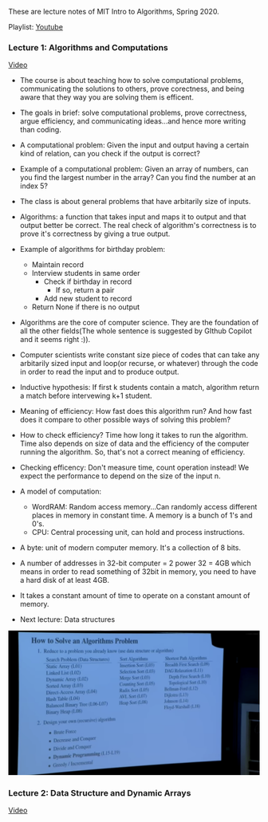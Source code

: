These are lecture notes of MIT Intro to Algorithms, Spring 2020.

Playlist: [Youtube](https://www.youtube.com/playlist?list=PLUl4u3cNGP63EdVPNLG3ToM6LaEUuStEY)

### Lecture 1: Algorithms and Computations

[Video](https://www.youtube.com/watch?v=ZA-tUyM_y7s&list=PLUl4u3cNGP63EdVPNLG3ToM6LaEUuStEY)

* The course is about teaching how to solve computational problems, communicating the solutions to others, prove corectness, and being aware that they way you are solving them is efficent.
* The goals in brief: solve computational problems, prove correctness, argue efficiency, and communicating ideas...and hence more writing than coding.
* A computational problem: Given the input and output having a certain kind of relation, can you check if the output is correct? 
* Example of a computational problem: Given an array of numbers, can you find the largest number in the array? Can you find the number at an index 5?
* The class is about general problems that have arbitarily size of inputs. 
* Algorithms: a function that takes input and maps it to output and that output better be correct. The real check of algorithm's correctness is to prove it's correctness by giving a true output. 
* Example of algorithms for birthday problem: 
    * Maintain record 
    * Interview students in same order
        * Check if birthday in record
            * If so, return a pair
        * Add new student to record
    * Return None if there is no output

* Algorithms are the core of computer science. They are the foundation of all the other fields(The whole sentence is suggested by GIthub Copilot and it seems right :)).
* Computer scientists write constant size piece of codes that can take any arbitarily sized input and loop(or recurse, or whatever) through the code in order to read the input and to produce output.
* Inductive hypothesis: If first k students contain a match, algorithm return a match before intervewing k+1 student.
* Meaning of efficiency: How fast does this algorithm run? And how fast does it compare to other possible ways of solving this problem?
* How to check efficiency? Time how long it takes to run the algorithm. Time also depends on size of data and the efficiency of the computer running the algorithm. So, that's not a correct meaning of efficiency.
* Checking efficency: Don't measure time, count operation instead! We expect the performance to depend on the size of the input n.
* A model of computation: 
    * WordRAM: Random access memory...Can randomly access different places in memory in constant time. A memory is a bunch of 1's and 0's.
    * CPU: Central processing unit, can hold and process instructions. 

* A byte: unit of modern computer memory. It's a collection of 8 bits.
* A number of addresses in 32-bit computer = 2 power 32 = 4GB which means in order to read something of 32bit in memory, you need to have a hard disk of at least 4GB.
* It takes a constant amount of time to operate on a constant amount of memory.
* Next lecture: Data structures

![image](images/mit1.png) 

### Lecture 2: Data Structure and Dynamic Arrays

[Video](https://www.youtube.com/watch?v=CHhwJjR0mZA&list=PLUl4u3cNGP63EdVPNLG3ToM6LaEUuStEY&index=2)